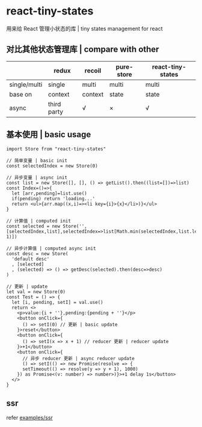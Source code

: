 # react-tiny-states

用来给 React 管理小状态的库 | tiny states management for react 

## 对比其他状态管理库 | compare with other

|              | redux       | recoil  | pure-store | react-tiny-states |
| ------------ | ----------- | ------- | ---------- | ----------------- |
| single/multi | single      | multi   | multi      | multi             |
| base on      | context     | context | state      | state             |
| async        | third party | √       | ×          | √                 |

## 基本使用 | basic usage

```
import Store from "react-tiny-states"

// 简单变量 | basic init 
const selectedIndex = new Store(0)

// 异步变量 | async init
const list = new Store([], [], () => getList().then((list=[])=>list)
const Index=()=>{
  let [arr,pending]=list.use()
  if(pending) return 'loading...'
  return <ul>{arr.map((x,i)=><li key={i}>{x}</li>)}</ul>
}

// 计算值 | computed init
const selected = new Store('',[selectedIndex,list],selectedIndex=>list[Math.min(selectedIndex,list.length-1)])

// 异步计算值 | computed async init
const desc = new Store(
  'default desc'
  , [selected]
  , (selected) => () => getDesc(selected).then(desc=>desc)
)

// 更新 | update
let val = new Store(0)
const Test = () => {
  let [i, pending, setI] = val.use()
  return <>
    <p>value:{i + ''},pending:{pending + ''}</p>
    <button onClick={
      () => setI(0) // 更新 | basic update
    }>reset</button>
    <button onClick={
      () => setI(x => x + 1) // reducer 更新 | reducer update
    }>+1</button>
    <button onClick={
      // 异步 reducer 更新 | async reducer update
      () => setI(() => new Promise(resolve => {
      setTimeout(() => resolve(y => y + 1), 1000)
    }) as Promise<(v: number) => number>)}>+1 delay 1s</button>
  </>
}
```

## ssr

refer [examples/ssr](./examples/ssr)